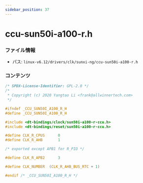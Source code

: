 ```yaml
---
sidebar_position: 37
---
```

# ccu-sun50i-a100-r.h

### ファイル情報

- パス: `linux-v6.12/drivers/clk/sunxi-ng/ccu-sun50i-a100-r.h`

### コンテンツ

```h
/* SPDX-License-Identifier: GPL-2.0 */
/*
 * Copyright (c) 2020 Yangtao Li <frank@allwinnertech.com>
 */

#ifndef _CCU_SUN50I_A100_R_H
#define _CCU_SUN50I_A100_R_H

#include <dt-bindings/clock/sun50i-a100-r-ccu.h>
#include <dt-bindings/reset/sun50i-a100-r-ccu.h>

#define CLK_R_CPUS		0
#define CLK_R_AHB		1

/* exported except APB1 for R_PIO */

#define CLK_R_APB2		3

#define CLK_NUMBER	(CLK_R_AHB_BUS_RTC + 1)

#endif /* _CCU_SUN50I_A100_R_H */

```
